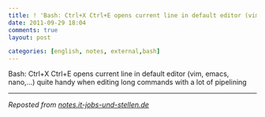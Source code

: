```yaml
---
title: ! 'Bash: Ctrl+X Ctrl+E opens current line in default editor (vim, emacs, nano,...)'
date: 2011-09-29 18:04
comments: true
layout: post

categories: [english, notes, external,bash]
---
```

 Bash: Ctrl+X Ctrl+E opens current line in default editor (vim, emacs, nano,…)
 quite handy when editing long commands with a lot of pipelining

---
<i>Reposted from <a href='http://notes.it-jobs-und-stellen.de/notes/7' rel='canonical'>notes.it-jobs-und-stellen.de</a></i>
